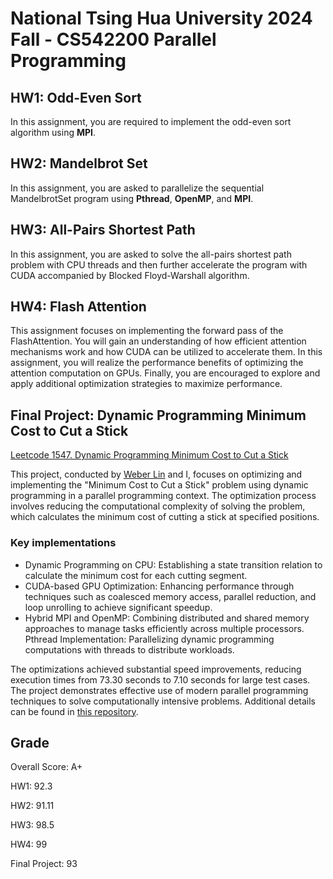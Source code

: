 # National Tsing Hua University 2024 Fall - CS542200 Parallel Programming

## HW1: Odd-Even Sort

In this assignment, you are required to implement the odd-even sort algorithm using **MPI**.

## HW2: Mandelbrot Set

In this assignment, you are asked to parallelize the sequential MandelbrotSet program using **Pthread**, **OpenMP**, and **MPI**.

## HW3: All-Pairs Shortest Path

In this assignment, you are asked to solve the all-pairs shortest path problem with CPU threads and then further accelerate the program with CUDA accompanied by Blocked Floyd-Warshall algorithm.

## HW4: Flash Attention

This assignment focuses on implementing the forward pass of the FlashAttention. You will gain an understanding of how efficient attention mechanisms work and how CUDA can be utilized to accelerate them. In this assignment, you will realize the performance benefits of optimizing the attention computation on GPUs. Finally, you are encouraged to explore and apply additional optimization strategies to maximize performance.

## Final Project: Dynamic Programming Minimum Cost to Cut a Stick 
[Leetcode 1547. Dynamic Programming Minimum Cost to Cut a Stick](https://leetcode.com/problems/minimum-cost-to-cut-a-stick/description/)
 
This project, conducted by [Weber Lin](https://github.com/xswzaq44321) and I, focuses on optimizing and implementing the "Minimum Cost to Cut a Stick" problem using dynamic programming in a parallel programming context. The optimization process involves reducing the computational complexity of solving the problem, which calculates the minimum cost of cutting a stick at specified positions.

### Key implementations

- Dynamic Programming on CPU: Establishing a state transition relation to calculate the minimum cost for each cutting segment.
- CUDA-based GPU Optimization: Enhancing performance through techniques such as coalesced memory access, parallel reduction, and loop unrolling to achieve significant speedup.
- Hybrid MPI and OpenMP: Combining distributed and shared memory approaches to manage tasks efficiently across multiple processors.
Pthread Implementation: Parallelizing dynamic programming computations with threads to distribute workloads.

The optimizations achieved substantial speed improvements, reducing execution times from 73.30 seconds to 7.10 seconds for large test cases. The project demonstrates effective use of modern parallel programming techniques to solve computationally intensive problems. 
Additional details can be found in [this repository](https://github.com/chauuyun/NTHU-Parallel-Programming-2024-Fall/tree/main/Final%20Project%20Dynamic%20Programming%20Minimum%20Cost%20to%20Cut%20a%20Stick).

## Grade

Overall Score: A+

HW1: 92.3

HW2: 91.11

HW3: 98.5

HW4: 99

Final Project: 93
